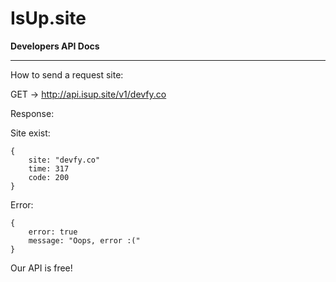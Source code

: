 # IsUp.site

**Developers API Docs**


----------


How to send a request site:

GET -> http://api.isup.site/v1/devfy.co

Response:

Site exist:

    {
		site: "devfy.co"
		time: 317
		code: 200
	}
Error:
	

    {
		error: true
		message: "Oops, error :("
	}

Our API is free!